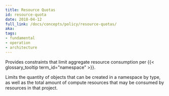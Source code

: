 ```yaml
---
title: Resource Quotas
id: resource-quota
date: 2018-04-12
full_link: /docs/concepts/policy/resource-quotas/
aka: 
tags:
- fundamental
- operation
- architecture 
---
```

 Provides constraints that limit aggregate resource consumption per {{< glossary_tooltip term_id="namespace" >}}.

<!--more--> 

Limits the quantity of objects that can be created in a namespace by type, as well as the total amount of compute resources that may be consumed by resources in that project.

